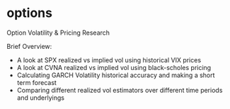 # options

Option Volatility & Pricing Research

Brief Overview:

- A look at SPX realized vs implied vol using historical VIX prices
- A look at CVNA realized vs implied vol using black-scholes pricing
- Calculating GARCH Volatility historical accuracy and making a short term forecast
- Comparing different realized vol estimators over different time periods and underlyings
